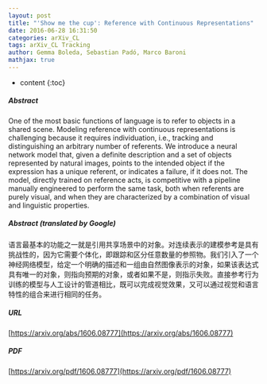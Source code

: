 ```yaml
---
layout: post
title: "'Show me the cup': Reference with Continuous Representations"
date: 2016-06-28 16:31:50
categories: arXiv_CL
tags: arXiv_CL Tracking
author: Gemma Boleda, Sebastian Padó, Marco Baroni
mathjax: true
---
```


* content
{:toc}

##### Abstract
One of the most basic functions of language is to refer to objects in a shared scene. Modeling reference with continuous representations is challenging because it requires individuation, i.e., tracking and distinguishing an arbitrary number of referents. We introduce a neural network model that, given a definite description and a set of objects represented by natural images, points to the intended object if the expression has a unique referent, or indicates a failure, if it does not. The model, directly trained on reference acts, is competitive with a pipeline manually engineered to perform the same task, both when referents are purely visual, and when they are characterized by a combination of visual and linguistic properties.

##### Abstract (translated by Google)
语言最基本的功能之一就是引用共享场景中的对象。对连续表示的建模参考是具有挑战性的，因为它需要个体化，即跟踪和区分任意数量的参照物。我们引入了一个神经网络模型，给定一个明确的描述和一组由自然图像表示的对象，如果该表达式具有唯一的对象，则指向预期的对象，或者如果不是，则指示失败。直接参考行为训练的模型与人工设计的管道相比，既可以完成视觉效果，又可以通过视觉和语言特性的组合来进行相同的任务。

##### URL
[https://arxiv.org/abs/1606.08777](https://arxiv.org/abs/1606.08777)

##### PDF
[https://arxiv.org/pdf/1606.08777](https://arxiv.org/pdf/1606.08777)

